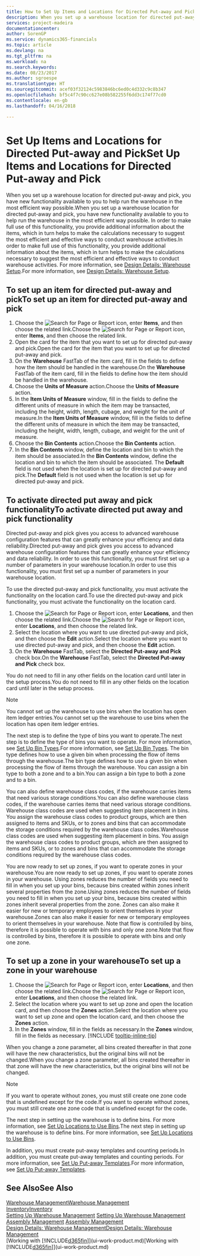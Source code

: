 ```yaml
---
title: How to Set Up Items and Locations for Directed Put-away and Pick | Microsoft Docs
description: When you set up a warehouse location for directed put-away and pick, you have new functionality available to you to help run the warehouse in the most efficient way possible.
services: project-madeira
documentationcenter: 
author: SorenGP
ms.service: dynamics365-financials
ms.topic: article
ms.devlang: na
ms.tgt_pltfrm: na
ms.workload: na
ms.search.keywords: 
ms.date: 08/23/2017
ms.author: sgroespe
ms.translationtype: HT
ms.sourcegitcommit: acef03f32124c5983846bc6ed0c4d332c9c8b347
ms.openlocfilehash: bf5c4f7c90cc627e08b582255f6dd3c174f77cd0
ms.contentlocale: en-gb
ms.lasthandoff: 04/16/2018

---
```

# <a name="set-up-items-and-locations-for-directed-put-away-and-pick"></a><span data-ttu-id="cf51a-103">Set Up Items and Locations for Directed Put-away and Pick</span><span class="sxs-lookup"><span data-stu-id="cf51a-103">Set Up Items and Locations for Directed Put-away and Pick</span></span>
<span data-ttu-id="cf51a-104">When you set up a warehouse location for directed put-away and pick, you have new functionality available to you to help run the warehouse in the most efficient way possible.</span><span class="sxs-lookup"><span data-stu-id="cf51a-104">When you set up a warehouse location for directed put-away and pick, you have new functionality available to you to help run the warehouse in the most efficient way possible.</span></span> <span data-ttu-id="cf51a-105">In order to make full use of this functionality, you provide additional information about the items, which in turn helps to make the calculations necessary to suggest the most efficient and effective ways to conduct warehouse activities.</span><span class="sxs-lookup"><span data-stu-id="cf51a-105">In order to make full use of this functionality, you provide additional information about the items, which in turn helps to make the calculations necessary to suggest the most efficient and effective ways to conduct warehouse activities.</span></span> <span data-ttu-id="cf51a-106">For more information, see [Design Details: Warehouse Setup](design-details-warehouse-setup.md).</span><span class="sxs-lookup"><span data-stu-id="cf51a-106">For more information, see [Design Details: Warehouse Setup](design-details-warehouse-setup.md).</span></span>

## <a name="to-set-up-an-item-for-directed-put-away-and-pick"></a><span data-ttu-id="cf51a-107">To set up an item for directed put-away and pick</span><span class="sxs-lookup"><span data-stu-id="cf51a-107">To set up an item for directed put-away and pick</span></span>  
1.  <span data-ttu-id="cf51a-108">Choose the ![Search for Page or Report](media/ui-search/search_small.png "Search for Page or Report icon") icon, enter **Items**, and then choose the related link.</span><span class="sxs-lookup"><span data-stu-id="cf51a-108">Choose the ![Search for Page or Report](media/ui-search/search_small.png "Search for Page or Report icon") icon, enter **Items**, and then choose the related link.</span></span>  
2.  <span data-ttu-id="cf51a-109">Open the card for the item that you want to set up for directed put-away and pick.</span><span class="sxs-lookup"><span data-stu-id="cf51a-109">Open the card for the item that you want to set up for directed put-away and pick.</span></span>
3. <span data-ttu-id="cf51a-110">On the **Warehouse** FastTab of the item card, fill in the fields to define how the item should be handled in the warehouse.</span><span class="sxs-lookup"><span data-stu-id="cf51a-110">On the **Warehouse** FastTab of the item card, fill in the fields to define how the item should be handled in the warehouse.</span></span>  
4.  <span data-ttu-id="cf51a-111">Choose the **Units of Measure** action.</span><span class="sxs-lookup"><span data-stu-id="cf51a-111">Choose the **Units of Measure** action.</span></span>
5. <span data-ttu-id="cf51a-112">In the **Item Units of Measure** window, fill in the fields to define the different units of measure in which the item may be transacted, including the height, width, length, cubage, and weight for the unit of measure.</span><span class="sxs-lookup"><span data-stu-id="cf51a-112">In the **Item Units of Measure** window, fill in the fields to define the different units of measure in which the item may be transacted, including the height, width, length, cubage, and weight for the unit of measure.</span></span>
6. <span data-ttu-id="cf51a-113">Choose the **Bin Contents** action.</span><span class="sxs-lookup"><span data-stu-id="cf51a-113">Choose the **Bin Contents** action.</span></span>
7. <span data-ttu-id="cf51a-114">In the **Bin Contents** window, define the location and bin to which the item should be associated.</span><span class="sxs-lookup"><span data-stu-id="cf51a-114">In the **Bin Contents** window, define the location and bin to which the item should be associated.</span></span> <span data-ttu-id="cf51a-115">The **Default** field is not used when the location is set up for directed put-away and pick.</span><span class="sxs-lookup"><span data-stu-id="cf51a-115">The **Default** field is not used when the location is set up for directed put-away and pick.</span></span>  

## <a name="to-activate-directed-put-away-and-pick-functionality"></a><span data-ttu-id="cf51a-116">To activate directed put away and pick functionality</span><span class="sxs-lookup"><span data-stu-id="cf51a-116">To activate directed put away and pick functionality</span></span>  
<span data-ttu-id="cf51a-117">Directed put-away and pick gives you access to advanced warehouse configuration features that can greatly enhance your efficiency and data reliability.</span><span class="sxs-lookup"><span data-stu-id="cf51a-117">Directed put-away and pick gives you access to advanced warehouse configuration features that can greatly enhance your efficiency and data reliability.</span></span> <span data-ttu-id="cf51a-118">In order to use this functionality, you must first set up a number of parameters in your warehouse location.</span><span class="sxs-lookup"><span data-stu-id="cf51a-118">In order to use this functionality, you must first set up a number of parameters in your warehouse location.</span></span>  

<span data-ttu-id="cf51a-119">To use the directed put-away and pick functionality, you must activate the functionality on the location card.</span><span class="sxs-lookup"><span data-stu-id="cf51a-119">To use the directed put-away and pick functionality, you must activate the functionality on the location card.</span></span>    
1.  <span data-ttu-id="cf51a-120">Choose the ![Search for Page or Report](media/ui-search/search_small.png "Search for Page or Report icon") icon, enter **Locations**, and then choose the related link.</span><span class="sxs-lookup"><span data-stu-id="cf51a-120">Choose the ![Search for Page or Report](media/ui-search/search_small.png "Search for Page or Report icon") icon, enter **Locations**, and then choose the related link.</span></span>  
2.  <span data-ttu-id="cf51a-121">Select the location where you want to use directed put-away and pick, and then choose the **Edit** action.</span><span class="sxs-lookup"><span data-stu-id="cf51a-121">Select the location where you want to use directed put-away and pick, and then choose the **Edit** action.</span></span>  
3.  <span data-ttu-id="cf51a-122">On the **Warehouse** FastTab, select the **Directed Put-away and Pick** check box.</span><span class="sxs-lookup"><span data-stu-id="cf51a-122">On the **Warehouse** FastTab, select the **Directed Put-away and Pick** check box.</span></span>  

<span data-ttu-id="cf51a-123">You do not need to fill in any other fields on the location card until later in the setup process.</span><span class="sxs-lookup"><span data-stu-id="cf51a-123">You do not need to fill in any other fields on the location card until later in the setup process.</span></span>  

> [!NOTE]  
>  <span data-ttu-id="cf51a-124">You cannot set up the warehouse to use bins when the location has open item ledger entries.</span><span class="sxs-lookup"><span data-stu-id="cf51a-124">You cannot set up the warehouse to use bins when the location has open item ledger entries.</span></span>  

<span data-ttu-id="cf51a-125">The next step is to define the type of bins you want to operate.</span><span class="sxs-lookup"><span data-stu-id="cf51a-125">The next step is to define the type of bins you want to operate.</span></span> <span data-ttu-id="cf51a-126">For more information, see [Set Up Bin Types](warehouse-how-to-set-up-bin-types.md).</span><span class="sxs-lookup"><span data-stu-id="cf51a-126">For more information, see [Set Up Bin Types](warehouse-how-to-set-up-bin-types.md).</span></span> <span data-ttu-id="cf51a-127">The bin type defines how to use a given bin when processing the flow of items through the warehouse.</span><span class="sxs-lookup"><span data-stu-id="cf51a-127">The bin type defines how to use a given bin when processing the flow of items through the warehouse.</span></span> <span data-ttu-id="cf51a-128">You can assign a bin type to both a zone and to a bin.</span><span class="sxs-lookup"><span data-stu-id="cf51a-128">You can assign a bin type to both a zone and to a bin.</span></span>  

<span data-ttu-id="cf51a-129">You can also define warehouse class codes, if the warehouse carries items that need various storage conditions.</span><span class="sxs-lookup"><span data-stu-id="cf51a-129">You can also define warehouse class codes, if the warehouse carries items that need various storage conditions.</span></span> <span data-ttu-id="cf51a-130">Warehouse class codes are used when suggesting item placement in bins. You assign the warehouse class codes to product groups, which are then assigned to items and SKUs, or to zones and bins that can accommodate the storage conditions required by the warehouse class codes.</span><span class="sxs-lookup"><span data-stu-id="cf51a-130">Warehouse class codes are used when suggesting item placement in bins. You assign the warehouse class codes to product groups, which are then assigned to items and SKUs, or to zones and bins that can accommodate the storage conditions required by the warehouse class codes.</span></span>  

<span data-ttu-id="cf51a-131">You are now ready to set up zones, if you want to operate zones in your warehouse.</span><span class="sxs-lookup"><span data-stu-id="cf51a-131">You are now ready to set up zones, if you want to operate zones in your warehouse.</span></span> <span data-ttu-id="cf51a-132">Using zones reduces the number of fields you need to fill in when you set up your bins, because bins created within zones inherit several properties from the zone.</span><span class="sxs-lookup"><span data-stu-id="cf51a-132">Using zones reduces the number of fields you need to fill in when you set up your bins, because bins created within zones inherit several properties from the zone.</span></span> <span data-ttu-id="cf51a-133">Zones can also make it easier for new or temporary employees to orient themselves in your warehouse.</span><span class="sxs-lookup"><span data-stu-id="cf51a-133">Zones can also make it easier for new or temporary employees to orient themselves in your warehouse.</span></span> <span data-ttu-id="cf51a-134">Note that flow is controlled by bins, therefore it is possible to operate with bins and only one zone.</span><span class="sxs-lookup"><span data-stu-id="cf51a-134">Note that flow is controlled by bins, therefore it is possible to operate with bins and only one zone.</span></span>  

## <a name="to-set-up-a-zone-in-your-warehouse"></a><span data-ttu-id="cf51a-135">To set up a zone in your warehouse</span><span class="sxs-lookup"><span data-stu-id="cf51a-135">To set up a zone in your warehouse</span></span>  
1. <span data-ttu-id="cf51a-136">Choose the ![Search for Page or Report](media/ui-search/search_small.png "Search for Page or Report icon") icon, enter **Locations**, and then choose the related link.</span><span class="sxs-lookup"><span data-stu-id="cf51a-136">Choose the ![Search for Page or Report](media/ui-search/search_small.png "Search for Page or Report icon") icon, enter **Locations**, and then choose the related link.</span></span>  
2. <span data-ttu-id="cf51a-137">Select the location where you want to set up zone and open the location card, and then choose the **Zones** action.</span><span class="sxs-lookup"><span data-stu-id="cf51a-137">Select the location where you want to set up zone and open the location card, and then choose the **Zones** action.</span></span>  
3. <span data-ttu-id="cf51a-138">In the **Zones** window, fill in the fields as necessary.</span><span class="sxs-lookup"><span data-stu-id="cf51a-138">In the **Zones** window, fill in the fields as necessary.</span></span> [!INCLUDE [tooltip-inline-tip](includes/tooltip-inline-tip_md.md)]  

<span data-ttu-id="cf51a-139">When you change a zone parameter, all bins created thereafter in that zone will have the new characteristics, but the original bins will not be changed.</span><span class="sxs-lookup"><span data-stu-id="cf51a-139">When you change a zone parameter, all bins created thereafter in that zone will have the new characteristics, but the original bins will not be changed.</span></span>  

> [!NOTE]  
>  <span data-ttu-id="cf51a-140">If you want to operate without zones, you must still create one zone code that is undefined except for the code.</span><span class="sxs-lookup"><span data-stu-id="cf51a-140">If you want to operate without zones, you must still create one zone code that is undefined except for the code.</span></span>  

<span data-ttu-id="cf51a-141">The next step in setting up the warehouse is to define bins. For more information, see [Set Up Locations to Use Bins](warehouse-how-to-set-up-locations-to-use-bins.md).</span><span class="sxs-lookup"><span data-stu-id="cf51a-141">The next step in setting up the warehouse is to define bins. For more information, see [Set Up Locations to Use Bins](warehouse-how-to-set-up-locations-to-use-bins.md).</span></span>  

<span data-ttu-id="cf51a-142">In addition, you must create put-away templates and counting periods.</span><span class="sxs-lookup"><span data-stu-id="cf51a-142">In addition, you must create put-away templates and counting periods.</span></span> <span data-ttu-id="cf51a-143">For more information, see [Set Up Put-away Templates](warehouse-how-to-set-up-put-away-templates.md).</span><span class="sxs-lookup"><span data-stu-id="cf51a-143">For more information, see [Set Up Put-away Templates](warehouse-how-to-set-up-put-away-templates.md).</span></span>  

## <a name="see-also"></a><span data-ttu-id="cf51a-144">See Also</span><span class="sxs-lookup"><span data-stu-id="cf51a-144">See Also</span></span>  
[<span data-ttu-id="cf51a-145">Warehouse Management</span><span class="sxs-lookup"><span data-stu-id="cf51a-145">Warehouse Management</span></span>](warehouse-manage-warehouse.md)  
[<span data-ttu-id="cf51a-146">Inventory</span><span class="sxs-lookup"><span data-stu-id="cf51a-146">Inventory</span></span>](inventory-manage-inventory.md)  
<span data-ttu-id="cf51a-147">[Setting Up Warehouse Management](warehouse-setup-warehouse.md)   </span><span class="sxs-lookup"><span data-stu-id="cf51a-147">[Setting Up Warehouse Management](warehouse-setup-warehouse.md)   </span></span>  
<span data-ttu-id="cf51a-148">[Assembly Management](assembly-assemble-items.md)  </span><span class="sxs-lookup"><span data-stu-id="cf51a-148">[Assembly Management](assembly-assemble-items.md)  </span></span>  
[<span data-ttu-id="cf51a-149">Design Details: Warehouse Management</span><span class="sxs-lookup"><span data-stu-id="cf51a-149">Design Details: Warehouse Management</span></span>](design-details-warehouse-management.md)  
<span data-ttu-id="cf51a-150">[Working with [!INCLUDE[d365fin](includes/d365fin_md.md)]](ui-work-product.md)</span><span class="sxs-lookup"><span data-stu-id="cf51a-150">[Working with [!INCLUDE[d365fin](includes/d365fin_md.md)]](ui-work-product.md)</span></span>  

